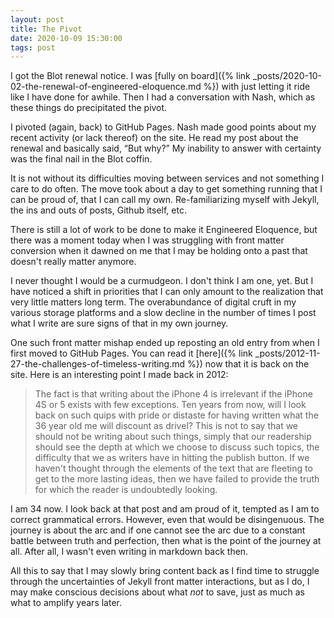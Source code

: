 ```yaml
---
layout: post
title: The Pivot
date: 2020-10-09 15:30:00
tags: post
---
```


I got the Blot renewal notice. I was [fully on board]({% link _posts/2020-10-02-the-renewal-of-engineered-eloquence.md %}) with just letting it ride like I have done for awhile. Then I had a conversation with Nash, which as these things do precipitated the pivot.

I pivoted (again, back) to GitHub Pages. Nash made good points about my recent activity (or lack thereof) on the site. He read my post about the renewal and basically said, “But why?” My inability to answer with certainty was the final nail in the Blot coffin.

It is not without its difficulties moving between services and not something I care to do often. The move took about a day to get something running that I can be proud of, that I can call my own. Re-familiarizing myself with Jekyll, the ins and outs of posts, Github itself, etc.

There is still a lot of work to be done to make it Engineered Eloquence, but there was a moment today when I was struggling with front matter conversion when it dawned on me that I may be holding onto a past that doesn't really matter anymore.

I never thought I would be a curmudgeon. I don't think I am one, yet. But I have noticed a shift in priorities that I can only amount to the realization that very little matters long term. The overabundance of digital cruft in my various storage platforms and a slow decline in the number of times I post what I write are sure signs of that in my own journey.

One such front matter mishap ended up reposting an old entry from when I first moved to GitHub Pages. You can read it [here]({% link _posts/2012-11-27-the-challenges-of-timeless-writing.md %}) now that it is back on the site. Here is an interesting point I made back in 2012:

> The fact is that writing about the iPhone 4 is irrelevant if the iPhone 4S or 5 exists with few exceptions. Ten years from now, will I look back on such quips with pride or distaste for having written what the 36 year old me will discount as drivel? This is not to say that we should not be writing about such things, simply that our readership should see the depth at which we choose to discuss such topics, the difficulty that we as writers have in hitting the publish button. If we haven't thought through the elements of the text that are fleeting to get to the more lasting ideas, then we have failed to provide the truth for which the reader is undoubtedly looking.

I am 34 now. I look back at that post and am proud of it, tempted as I am to correct grammatical errors. However, even that would be disingenuous. The journey is about the arc and if one cannot see the arc due to a constant battle between truth and perfection, then what is the point of the journey at all. After all, I wasn't even writing in markdown back then.

All this to say that I may slowly bring content back as I find time to struggle through the uncertainties of Jekyll front matter interactions, but as I do, I may make conscious decisions about what *not* to save, just as much as what to amplify years later.